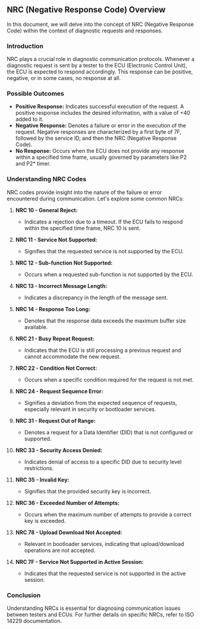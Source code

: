 ## NRC (Negative Response Code) Overview

In this document, we will delve into the concept of NRC (Negative Response Code) within the context of diagnostic requests and responses.

### Introduction

NRC plays a crucial role in diagnostic communication protocols. Whenever a diagnostic request is sent by a tester to the ECU (Electronic Control Unit), the ECU is expected to respond accordingly. This response can be positive, negative, or in some cases, no response at all.

### Possible Outcomes

- **Positive Response:** Indicates successful execution of the request. A positive response includes the desired information, with a value of +40 added to it.
- **Negative Response:** Denotes a failure or error in the execution of the request. Negative responses are characterized by a first byte of 7F, followed by the service ID, and then the NRC (Negative Response Code).
- **No Response:** Occurs when the ECU does not provide any response within a specified time frame, usually governed by parameters like P2 and P2* timer.

### Understanding NRC Codes

NRC codes provide insight into the nature of the failure or error encountered during communication. Let's explore some common NRCs:

1. **NRC 10 - General Reject:**

   - Indicates a rejection due to a timeout. If the ECU fails to respond within the specified time frame, NRC 10 is sent.
2. **NRC 11 - Service Not Supported:**

   - Signifies that the requested service is not supported by the ECU.
3. **NRC 12 - Sub-function Not Supported:**

   - Occurs when a requested sub-function is not supported by the ECU.
4. **NRC 13 - Incorrect Message Length:**

   - Indicates a discrepancy in the length of the message sent.
5. **NRC 14 - Response Too Long:**

   - Denotes that the response data exceeds the maximum buffer size available.
6. **NRC 21 - Busy Repeat Request:**

   - Indicates that the ECU is still processing a previous request and cannot accommodate the new request.
7. **NRC 22 - Condition Not Correct:**

   - Occurs when a specific condition required for the request is not met.
8. **NRC 24 - Request Sequence Error:**

   - Signifies a deviation from the expected sequence of requests, especially relevant in security or bootloader services.
9. **NRC 31 - Request Out of Range:**

   - Denotes a request for a Data Identifier (DID) that is not configured or supported.
10. **NRC 33 - Security Access Denied:**

    - Indicates denial of access to a specific DID due to security level restrictions.
11. **NRC 35 - Invalid Key:**

    - Signifies that the provided security key is incorrect.
12. **NRC 36 - Exceeded Number of Attempts:**

    - Occurs when the maximum number of attempts to provide a correct key is exceeded.
13. **NRC 78 - Upload Download Not Accepted:**

    - Relevant in bootloader services, indicating that upload/download operations are not accepted.
14. **NRC 7F - Service Not Supported in Active Session:**

    - Indicates that the requested service is not supported in the active session.

### Conclusion

Understanding NRCs is essential for diagnosing communication issues between testers and ECUs. For further details on specific NRCs, refer to ISO 14229 documentation.
